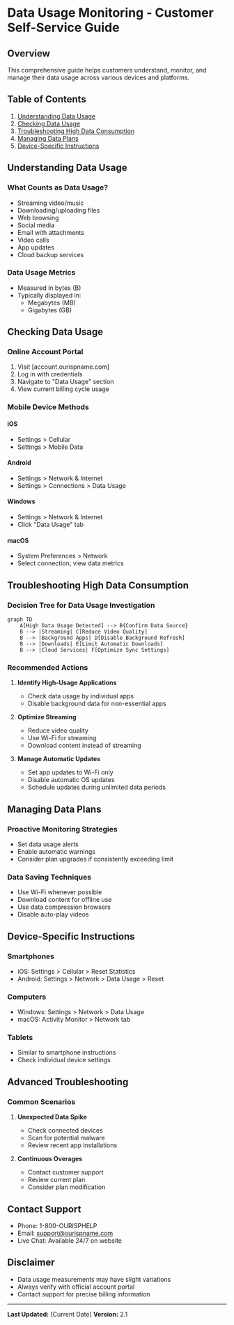 # Data Usage Monitoring - Customer Self-Service Guide

## Overview
This comprehensive guide helps customers understand, monitor, and manage their data usage across various devices and platforms.

## Table of Contents
1. [Understanding Data Usage](#understanding-data-usage)
2. [Checking Data Usage](#checking-data-usage)
3. [Troubleshooting High Data Consumption](#troubleshooting-high-data-consumption)
4. [Managing Data Plans](#managing-data-plans)
5. [Device-Specific Instructions](#device-specific-instructions)

## Understanding Data Usage

### What Counts as Data Usage?
- Streaming video/music
- Downloading/uploading files
- Web browsing
- Social media
- Email with attachments
- Video calls
- App updates
- Cloud backup services

### Data Usage Metrics
- Measured in bytes (B)
- Typically displayed in:
  - Megabytes (MB)
  - Gigabytes (GB)

## Checking Data Usage

### Online Account Portal
1. Visit [account.ourispname.com]
2. Log in with credentials
3. Navigate to "Data Usage" section
4. View current billing cycle usage

### Mobile Device Methods

#### iOS
- Settings > Cellular
- Settings > Mobile Data

#### Android
- Settings > Network & Internet
- Settings > Connections > Data Usage

#### Windows
- Settings > Network & Internet
- Click "Data Usage" tab

#### macOS
- System Preferences > Network
- Select connection, view data metrics

## Troubleshooting High Data Consumption

### Decision Tree for Data Usage Investigation

```mermaid
graph TD
    A[High Data Usage Detected] --> B{Confirm Data Source}
    B --> |Streaming| C[Reduce Video Quality]
    B --> |Background Apps| D[Disable Background Refresh]
    B --> |Downloads| E[Limit Automatic Downloads]
    B --> |Cloud Services| F[Optimize Sync Settings]
```

### Recommended Actions
1. **Identify High-Usage Applications**
   - Check data usage by individual apps
   - Disable background data for non-essential apps

2. **Optimize Streaming**
   - Reduce video quality
   - Use Wi-Fi for streaming
   - Download content instead of streaming

3. **Manage Automatic Updates**
   - Set app updates to Wi-Fi only
   - Disable automatic OS updates
   - Schedule updates during unlimited data periods

## Managing Data Plans

### Proactive Monitoring Strategies
- Set data usage alerts
- Enable automatic warnings
- Consider plan upgrades if consistently exceeding limit

### Data Saving Techniques
- Use Wi-Fi whenever possible
- Download content for offline use
- Use data compression browsers
- Disable auto-play videos

## Device-Specific Instructions

### Smartphones
- iOS: Settings > Cellular > Reset Statistics
- Android: Settings > Network > Data Usage > Reset

### Computers
- Windows: Settings > Network > Data Usage
- macOS: Activity Monitor > Network tab

### Tablets
- Similar to smartphone instructions
- Check individual device settings

## Advanced Troubleshooting

### Common Scenarios
1. **Unexpected Data Spike**
   - Check connected devices
   - Scan for potential malware
   - Review recent app installations

2. **Continuous Overages**
   - Contact customer support
   - Review current plan
   - Consider plan modification

## Contact Support
- Phone: 1-800-OURISPHELP
- Email: support@ourispname.com
- Live Chat: Available 24/7 on website

## Disclaimer
- Data usage measurements may have slight variations
- Always verify with official account portal
- Contact support for precise billing information

---

**Last Updated:** [Current Date]
**Version:** 2.1